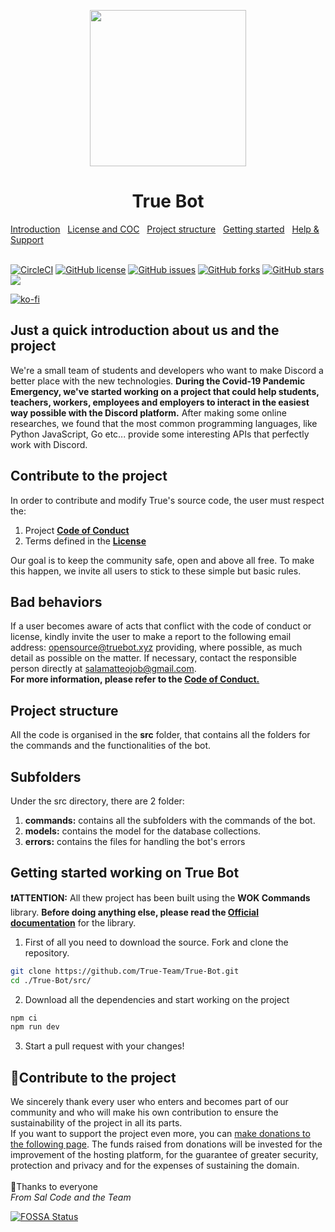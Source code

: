 <p align="center">
    <img src="https://user-images.githubusercontent.com/60041565/140761651-b0647960-2384-4f96-a749-544247fa54b9.png" width="250">
    <br>
</p>

<h1 align="center">True Bot</h1>
<a href="#introduction">Introduction</a>&nbsp;&nbsp;
<a href="#license-and-coc">License and COC</a>&nbsp;&nbsp;
<a href="#project-structure">Project structure</a>&nbsp;&nbsp;
<a href="#getting-started">Getting started</a>&nbsp;&nbsp;
<a href="#contribute">Help & Support</a>&nbsp;&nbsp;
<br>
<br>

[![CircleCI](https://circleci.com/gh/True-Team/True-Bot/tree/main.svg?style=svg)](https://circleci.com/gh/True-Team/True-Bot/tree/main)
<a href="https://github.com/True-Team/True-Bot/blob/master/LICENSE"><img alt="GitHub license" src="https://img.shields.io/github/license/True-Team/True-Bot"></a>
<a href="https://github.com/True-Team/True-Bot/issues"><img alt="GitHub issues" src="https://img.shields.io/github/issues/True-Team/True-Bot"></a>
<a href="https://github.com/True-Team/True-Bot/network"><img alt="GitHub forks" src="https://img.shields.io/github/forks/True-Team/True-Bot"></a>
<a href="https://github.com/True-Team/True-Bot/stargazers"><img alt="GitHub stars" src="https://img.shields.io/github/stars/True-Team/True-Bot"></a>
<a href="https://app.fossa.com/projects/git%2Bgithub.com%2FTrue-Team%2FTrue-Bot?ref=badge_shield" alt="FOSSA Status"><img src="https://app.fossa.com/api/projects/git%2Bgithub.com%2FTrue-Team%2FTrue-Bot.svg?type=shield"/></a>

[![ko-fi](https://ko-fi.com/img/githubbutton_sm.svg)](https://ko-fi.com/Y8Y04GBML)

<section class="introduction">
	<h1>Just a quick introduction about us and the project</h1>
	<p>We're a small team of students and developers who want to make Discord a better place with the new technologies.
		<b>During the Covid-19 Pandemic Emergency, we've started working on a project that could help students,
			teachers,
			workers, employees and employers to interact in the easiest way possible with the Discord platform.</b>
		After making
		some online researches, we found that the most common programming languages, like Python JavaScript, Go etc...
		provide some interesting APIs that perfectly work with Discord.
	</p>
</section>

<section id="license-and-coc">
    <h1>Contribute to the project</h1>
    <p>In order to contribute and modify True's source code, the user must respect the:
    <ol>
        <li>Project <a href="https://github.com/True-Team/True-Bot/blob/master/CODE_OF_CONDUCT.md"> <b>Code of
                    Conduct</b></a></li>
        <li>Terms defined in the <a href="https://github.com/True-Team/True-Bot/blob/master/LICENSE"><b>License</b></a>
        </li>
    </ol>
    Our goal is to keep the community safe, open and above all free. To make this happen, we invite all users to stick
    to these simple but basic rules.
    </p>
    <h2>Bad behaviors</h2>
    <p>If a user becomes aware of acts that conflict with the code of conduct or license, kindly invite the user to make
        a report to the following email address: <a href="mailto:opensource@truebot.xyz">opensource@truebot.xyz</a> providing, where possible, as much detail as
        possible on the matter. If necessary, contact the responsible person directly at <a href="mailto:salamatteojob@gmail.com">salamatteojob@gmail.com</a>. 
        <br><b>For more information, please refer to the <a href="https://github.com/True-Team/True-Bot/blob/master/CODE_OF_CONDUCT.md">Code of Conduct.</a></b></p>

</section>

<section id="project-structure">
	<h1>Project structure</h1>
	<p>All the code is organised in the <b>src</b> folder, that contains all the folders for the commands and the
		functionalities of the bot.</p>
    <h2>Subfolders</h2>
    <p>Under the src directory, there are 2 folder:
    <ol>
    	<li><b>commands:</b> contains all the subfolders with the commands of the bot.</li>
    	<li><b>models:</b> contains the model for the database collections.</li>
    	<li><b>errors:</b> contains the files for handling the bot's errors</li>
    </ol>
    </p>

</section>

<section id="getting-started">
	<h1>Getting started working on True Bot</h1>
    <p><b>❗ATTENTION:</b> All thew project has been built using the <b>WOK Commands</b> library. <b>Before doing anything else, please read the <a href="https://docs.wornoffkeys.com">Official documentation</b></a> for the library.</p>
</section>

1. First of all you need to download the source. Fork and clone the repository.

```bash
git clone https://github.com/True-Team/True-Bot.git
cd ./True-Bot/src/
```

2. Download all the dependencies and start working on the project

```bash
npm ci
npm run dev
```

3. Start a pull request with your changes!

<section id="contribute">
    <h1>🧡Contribute to the project</h1>
    <p>We sincerely thank every user who enters and becomes part of our community and who will make his own contribution
        to ensure the sustainability of the project in all its parts.<br>
        If you want to support the project even more, you can <a href="https://ko-fi.com/salcode">make donations to the
            following page</a>.
        The funds raised from donations will be invested for the improvement of the hosting platform, for the
        guarantee
        of greater security, protection and privacy and for the expenses of sustaining the domain.<br><br>🧡Thanks to everyone<br><em>From Sal Code and the Team</em></p>
</section>


[![FOSSA Status](https://app.fossa.com/api/projects/git%2Bgithub.com%2FTrue-Team%2FTrue-Bot.svg?type=large)](https://app.fossa.com/projects/git%2Bgithub.com%2FTrue-Team%2FTrue-Bot?ref=badge_large)